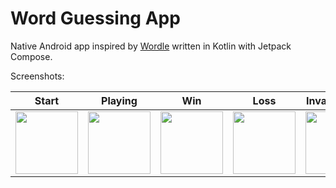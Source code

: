 # Word Guessing App

Native Android app inspired by [Wordle](https://www.nytimes.com/games/wordle/index.html) written in Kotlin with Jetpack Compose.

Screenshots:

| Start            | Playing         | Win              | Loss             | Invalid Word     | Dark Mode        |
|------------------|-----------------|------------------|------------------|------------------|------------------|
| <img src="https://github.com/user-attachments/assets/1216ee5b-4bef-4e56-8421-ce14b24657de" width="100"/>   | <img src="https://github.com/user-attachments/assets/9cec94aa-c2b4-4236-8403-0099e3b0840f" width="100"/> | <img src="https://github.com/user-attachments/assets/a8cc703f-71ec-4435-845d-7f1c160218c2" width="100"/>   | <img src="https://github.com/user-attachments/assets/b46f6e01-bc98-4b20-9e72-e854a49c6ded" width="100"/>    | <img src="https://github.com/user-attachments/assets/30be9959-adba-46e6-aafb-f70e0acebe8b" width="100"/> | <img src="https://github.com/user-attachments/assets/11cca40b-191e-4e3c-8463-37b8af45656b" width="100"/> |
